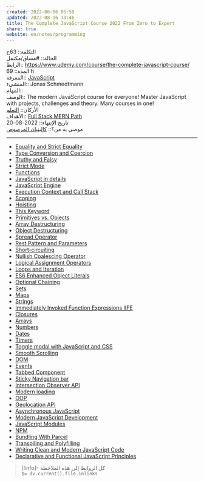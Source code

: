 ```yaml
---  
created: 2022-06-06 05:58  
updated: 2022-08-16 13:46  
title: The Complete JavaScript Course 2022 From Zero to Expert  
share: true  
website: en/notes/programming  
---  
```

  
التكلفة:: 63ج  
الحالة:: #مساق/مكتمل   
الرابط:: <https://www.udemy.com/course/the-complete-javascript-course/>  
المدة:: 69 h  
المعرفة:: [JavaScript](JavaScript)  
المنشيء:: Jonas Schmedtmann  
المهام::  
الوصف:: The modern JavaScript course for everyone! Master JavaScript with projects, challenges and theory. Many courses in one!  
اﻷركان:: [التعلم](%D8%A7%D9%84%D8%AA%D8%B9%D9%84%D9%85)  
اﻷهداف:: [Full Stack MERN Path](Full%20Stack%20MERN%20Path)  
تاريخ اﻹنتهاء:: 2022-08-20  
موصى به من؟:: [كالبنيان المرصوص]($%20%D9%83%D8%A7%D9%84%D8%A8%D9%86%D9%8A%D8%A7%D9%86%20%D8%A7%D9%84%D9%85%D8%B1%D8%B5%D9%88%D8%B5)  
  
---  
  
- [Equality and Strict Equality](JavaScript%20Equality%20and%20Strict%20Equality)  
- [Type Conversion and Coercion](JavaScript%20Type%20Conversion%20and%20Coercion)  
- [Truthy and Falsy](JavaScript%20Truthy%20and%20Falsy)  
- [Strict Mode](JavaScript%20Strict%20Mode)  
- [Functions](JavaScript%20Functions)  
- [JavaScript in details](JavaScript%20in%20depths)  
- [JavaScript Engine](JavaScript%20Engine)  
- [Execution Context and Call Stack](JavaScript%20Execution%20Context%20and%20Call%20Stack)  
- [Scoping](JavaScript%20Scoping)  
- [Hoisting](JavaScript%20Hoisting)  
- [This Keyword](JavaScript%20This%20Keyword)  
- [Primitives vs. Objects](JavaScript%20Primitives%20vs%20Objects%20-%20Primitive%20vs%20Reference%20Types)  
- [Array Destructuring](JavaScript%20Array%20Destructuring)  
- [Object Destructuring](JavaScript%20Object%20Destructuring)  
- [Spread Operator](JavaScript%20Spread%20Operator)  
- [Rest Pattern and Parameters](JavaScript%20Rest%20Pattern%20and%20Parameters)  
- [Short-circuiting](JavaScript%20Shortcircuiting)  
- [Nullish Coalescing Operator](JavaScript%20Nullish%20Coalescing%20Operator)  
- [Logical Assignment Operators](JavaScript%20Logical%20Assignment%20Operators)  
- [Loops and Iteration](JavaScript%20Loops%20and%20Iteration)  
- [ES6 Enhanced Object Literals](JavaScript%20ES6%20Enhanced%20Object%20Literals)  
- [Optional Chaining](JavaScript%20Optional%20Chaining)  
- [Sets](JavaScript%20Sets)  
- [Maps](JavaScript%20Maps)  
- [Strings](JavaScript%20Strings)  
- [Immediately Invoked Function Expressions IIFE](,%20JavaScript%20Immediately%20Invoked%20Function%20Expressions%20(IIFE))  
- [Closures](JavaScript%20Closures)  
- [Arrays](JavaScript%20Arrays)  
- [Numbers](JavaScript%20Numbers)  
- [Dates](JavaScript%20Dates)  
- [Timers](JavaScript%20Timers)  
- [Toggle modal with JavaScript and CSS](Toggle%20modal%20with%20JavaScript%20and%20CSS)  
- [Smooth Scrolling](JavaScript%20Smooth%20Scrolling)  
- [DOM](JavaScript%20DOM)  
- [Events](JavaScript%20Events)  
- [Tabbed Component](JavaScript%20Tabbed%20Component)  
- [Sticky Navigation bar](JavaScript%20Sticky%20Navigation%20bar)  
- [Intersection Observer API](JavaScript%20Intersection%20Observer%20API)  
- [Modern loading](JavaScript%20Modern%20loading)  
- [OOP](JavaScript%20OOP)  
- [Geolocation API](JavaScript%20Geolocation%20API)  
- [Asynchronous JavaScript](JavaScript%20Asynchronous)  
- [Modern JavaScript Development](JavaScript%20Modern%20Development)  
- [JavaScript Modules](JavaScript%20Modules)  
- [NPM](JavaScript%20NPM)  
- [Bundling With Parcel](JavaScript%20Bundling%20With%20Parcel)  
- [Transpiling and Polyfilling](JavaScript%20Transpiling%20and%20Polyfilling)  
- [Writing Clean and Modern JavaScript Code](JavaScript%20Writing%20Clean%20and%20Modern%20Code)  
- [Declarative and Functional JavaScript Principles](JavaScript%20Declarative%20and%20Functional%20Principles)  
  
> [!info]- كل الروابط إلى هذه الملاحظة  
> `$= dv.current().file.inlinks`  
